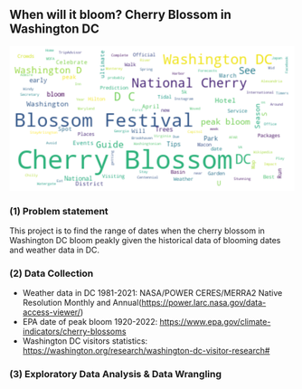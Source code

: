 ## When will it bloom? Cherry Blossom in Washington DC


![plot](image/wordcloud.png)


### (1) Problem statement

This project is to find the range of dates when the cherry blossom in Washington DC bloom peakly given the historical data of blooming dates and weather data in DC. 

### (2) Data Collection

- Weather data in DC 1981-2021: NASA/POWER CERES/MERRA2 Native Resolution Monthly and Annual(https://power.larc.nasa.gov/data-access-viewer/)
- EPA date of peak bloom 1920-2022:  https://www.epa.gov/climate-indicators/cherry-blossoms 
- Washington DC visitors statistics: https://washington.org/research/washington-dc-visitor-research#

### (3) Exploratory Data Analysis & Data Wrangling

